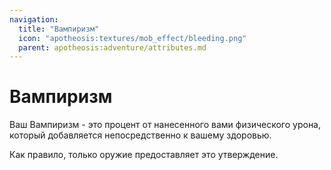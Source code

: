 ```yaml
---
navigation:
  title: "Вампиризм"
  icon: "apotheosis:textures/mob_effect/bleeding.png"
  parent: apotheosis:adventure/attributes.md
---
```


# Вампиризм

Ваш <Color id="blue">Вампиризм</Color> - это процент от нанесенного вами физического урона, который добавляется непосредственно к вашему здоровью.

Как правило, только оружие предоставляет это утверждение.

